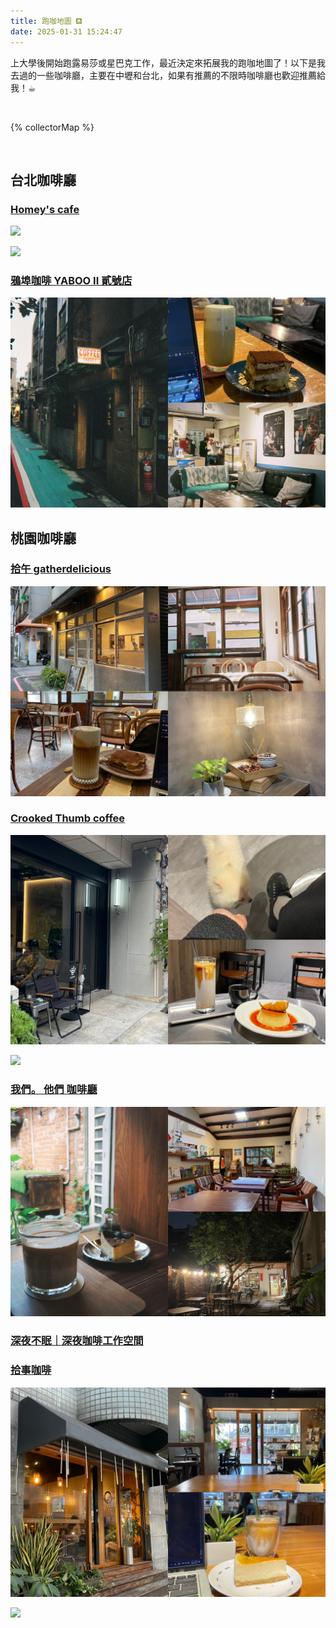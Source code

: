 ```yaml
---
title: 跑咖地圖 ⛾
date: 2025-01-31 15:24:47
---
```


上大學後開始跑露易莎或星巴克工作，最近決定來拓展我的跑咖地圖了！以下是我去過的一些咖啡廳，主要在中壢和台北，如果有推薦的不限時咖啡廳也歡迎推薦給我！☕︎

<br/>

{% collectorMap %}


<br/>


## 台北咖啡廳
### [Homey's cafe](https://www.google.com/maps/place/Homey's+cafe/@25.0405219,121.5440051,17z/data=!3m1!4b1!4m6!3m5!1s0x3442abd06e2f88b1:0x6414376b1f3e1b9f!8m2!3d25.0405171!4d121.54658!16s%2Fg%2F1v_skyym?entry=ttu&g_ep=EgoyMDI1MDIwNS4xIKXMDSoASAFQAw%3D%3D)
![](images/coffeeSeeker/IMG_1564.jpeg)
<br/>

![](images/coffeeSeeker/IMG_1565.jpeg)

### [鴉埠咖啡 YABOO II 貳號店](https://www.google.com/maps/place/%E9%B4%89%E5%9F%A0%E5%92%96%E5%95%A1+YABOO+II+%E8%B2%B3%E8%99%9F%E5%BA%97/@25.0304608,121.5245136,17z/data=!4m10!1m2!2m1!1z6bSJ5Z-g5ZKW5ZWhWUFCT08!3m6!1s0x3442a98397a75c69:0xa9fc35938a61ca45!8m2!3d25.0304608!4d121.5292772!15sChHptInln6DlkpbllaFZQUJPT1oWIhTptIkg5Z-gIOWSluWVoSB5YWJvb5IBBGNhZmXgAQA!16s%2Fg%2F11dxs2t3pf?entry=ttu&g_ep=EgoyMDI1MDIwNS4xIKXMDSoASAFQAw%3D%3D)
![](images/coffeeSeeker/IMG_1560.jpeg)

## 桃園咖啡廳
### [拾午 gatherdelicious](https://www.google.com/maps/place/%E6%8B%BE%E5%8D%88gatherdelicious/@24.960939,121.2222548,17z/data=!3m1!4b1!4m6!3m5!1s0x346823ec13a5ef37:0x91051831503c7f14!8m2!3d24.9609342!4d121.2248297!16s%2Fg%2F11fw7n7597?entry=ttu&g_ep=EgoyMDI1MDIwNS4xIKXMDSoASAFQAw%3D%3D)

![](images/coffeeSeeker/IMG_1561.jpeg)


### [Crooked Thumb coffee](https://www.google.com/maps/place/Crooked+Thumb+coffee/@24.9593614,121.2185597,17z/data=!3m1!4b1!4m6!3m5!1s0x346823001e291ccd:0x13864c5f84bd56f1!8m2!3d24.9593566!4d121.2211346!16s%2Fg%2F11w8lyqt34?entry=ttu&g_ep=EgoyMDI1MDIwNS4xIKXMDSoASAFQAw%3D%3D)

![](images/coffeeSeeker/IMG_1562.jpeg)
<br/>

![](images/coffeeSeeker/IMG_1563.jpeg)

### [我們。 他們 咖啡廳](https://www.google.com/maps/place/%E6%88%91%E5%80%91%E3%80%82+%E4%BB%96%E5%80%91+%E5%92%96%E5%95%A1%E5%BB%B3/@24.954333,121.2149634,17z/data=!3m1!4b1!4m6!3m5!1s0x3468224b4faa038b:0x99b608500dc61bf0!8m2!3d24.9543282!4d121.2175383!16s%2Fg%2F11g9qgrxbf?entry=ttu&g_ep=EgoyMDI1MDIwNS4xIKXMDSoASAFQAw%3D%3D)

![](images/coffeeSeeker/IMG_1559.jpeg)

### [深夜不眠｜深夜咖啡工作空間](https://www.google.com/maps/place/%E4%B8%8D%E7%9C%A0%E6%B7%B1%E5%A4%9C/@24.9555895,121.2413148,17z/data=!3m1!4b1!4m6!3m5!1s0x346823000f6b8761:0xeef166d3940230a4!8m2!3d24.9555847!4d121.2438897!16s%2Fg%2F11wqhgz92m?entry=ttu&g_ep=EgoyMDI1MDIwNS4xIKXMDSoASAFQAw%3D%3D)

### [拾事咖啡](https://www.google.com/maps/place/%E6%8B%BE%E4%BA%8B%E5%92%96%E5%95%A1/@24.9505468,121.2208066,14.6z/data=!4m14!1m7!3m6!1s0x346823000f6b8761:0xeef166d3940230a4!2z5LiN55yg5rex5aSc!8m2!3d24.9555847!4d121.2438897!16s%2Fg%2F11wqhgz92m!3m5!1s0x34682224b6e3f27d:0x10148531e123a340!8m2!3d24.9663016!4d121.2328779!16s%2Fg%2F11c1nz2xsp?entry=ttu&g_ep=EgoyMDI1MDIwNS4xIKXMDSoASAFQAw%3D%3D)

![](images/coffeeSeeker/IMG_1566.jpeg)
<br/>

![](images/coffeeSeeker/IMG_1567.jpeg)